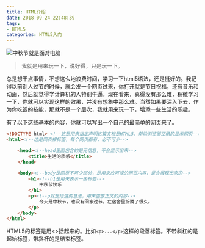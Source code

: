 ```yaml
---
title: HTML介绍
date: 2018-09-24 22:48:39
tags:
- HTML5
categories: HTML5入门
---
```


![中秋节就是面对电脑](https://upload-images.jianshu.io/upload_images/3478485-befca9c4894b99eb.jpeg?imageMogr2/auto-orient/strip%7CimageView2/2/w/1240)

> 我就是用来玩一下，说好得，只是玩一下。



<!--less-->

总是想干点事情，不想这么地浪费时间，学习一下html5语法，还是挺好的。我记得以前别人过节的时候，就会发一个网页过来，你打开就是节日祝福，还有音乐和动画，然后就觉得学计算机的人特别牛逼，现在看来，真得没有那么难，稍微学习一下，你就可以实现这样的效果，并没有想象中那么难。当然如果要深入下去，作为你吃饭的技能，那就不是一个层次，我就用来玩一下，增添一些生活的乐趣。

有了以下这些基本的内容，你就可以写出一个自己的最简单的网页来了。

```html
<!DOCTYPE html> <!--这是用来指定声明这篇文档是HTML5，帮助浏览器正确的显示网页-->
<html><!--这是网页根标签，每个网页都有，必不可少-->

    <head><!--head里面包含的是元信息，不会显示出来-->
        <title>生活的质感</title>
    </head>
    
    <body><!--body是网页不可少部分，是用来放可视的网页内容，是会展现出来的-->
        <h1><!--h1是用来表示一级标题-->
            中秋节快乐
        </h1>
        <p><!--p就是段落的意思，用来盛放正文的内容-->
            今天是中秋节，也没有回家过节，在宿舍里折腾了很久。
        </p>
    </body>
</html>
```

HTML5的标签是用<>括起来的。比如`<p>...</p>`这样的段落标签。不带斜杠的是起始标签，带斜杆的是结束标签。
